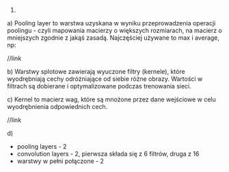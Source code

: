 1.
a) Pooling layer to warstwa uzyskana w wyniku przeprowadzenia operacji poolingu - czyli mapowania macierzy o większych rozmiarach, na macierz o mniejszych zgodnie z jakąś zasadą. Najczęściej używane to max i average, np:
 
 //link

b) Warstwy splotowe zawierają wyuczone filtry (kernele), które wyodrębniają cechy odróżniające od siebie różne obrazy. Wartości w filtrach są dobierane i optymalizowane podczas trenowania sieci. 

c) Kernel to macierz wag, które są mnożone przez dane wejściowe w celu wyodrębnienia odpowiednich cech.

//link

d) 
- pooling layers - 2
- convolution layers - 2, pierwsza składa się z 6 filtrów, druga z 16
- warstwy w pełni połączone - 2




